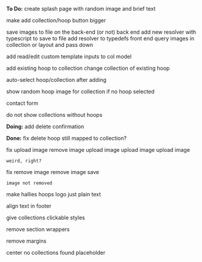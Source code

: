**To Do:**
create splash page with random image and brief text

make add collection/hoop button bigger

save images to file on the back-end (or not)
	back end
		add new resolver with typescript to save to file
		add resolver to typedefs
	front end
		query images in collection or layout and pass down

add read/edit custom template inputs to col model

add existing hoop to collection
change collection of existing hoop

auto-select hoop/collection after adding

show random hoop image for collection if no hoop selected

contact form

do not show collections without hoops


**Doing:**
add delete confirmation

**Done:**
fix delete hoop
	still mapped to collection?

fix upload image
	remove image
	upload image
	upload image
	upload image

	weird, right?

fix remove image
	remove image
	save
	
	image not removed

make hallies hoops logo just plain text

align text in footer

give collections clickable styles

remove section wrappers

remove margins

center no collections found placeholder